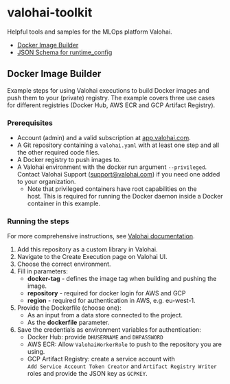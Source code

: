 # valohai-toolkit

Helpful tools and samples for the MLOps platform Valohai.

- [Docker Image Builder](#docker-image-builder)
- [JSON Schema for runtime_config](./schemas/runtime_config/README.md)

## Docker Image Builder

Example steps for using Valohai executions to build Docker images and push them to your (private) registry. The example covers three use cases for different registries (Docker Hub, AWS ECR and GCP Artifact Registry).

### Prerequisites

- Account (admin) and a valid subscription at [app.valohai.com](https://app.valohai.com).
- A Git repository containing a `valohai.yaml` with at least one step and all the other required code files.
- A Docker registry to push images to.
- A Valohai environment with the docker run argument `--privileged`. Contact Valohai Support (<support@valohai.com>) if you need one added to your organization.
  - Note that privileged containers have root capabilities on the host. This is required for running the Docker daemon inside a Docker container in this example.

### Running the steps

For more comprehensive instructions, see [Valohai documentation](https://help.valohai.com/hc/en-us/articles/17849806496145).

1. Add this repository as a custom library in Valohai.
2. Navigate to the Create Execution page on Valohai UI.
3. Choose the correct environment.
4. Fill in parameters:
    - **docker-tag** - defines the image tag when building and pushing the image.
    - **repository** - required for docker login for AWS and GCP
    - **region** - required for authentication in AWS, e.g. eu-west-1.
5. Provide the Dockerfile (choose one):
    - As an input from a data store connected to the project.
    - As the **dockerfile** parameter.
6. Save the credentials as environment variables for authentication:
    - Docker Hub: provide `DHUSERNAME` and `DHPASSWORD`
    - AWS ECR: Allow `ValohaiWorkerRole` to push to the repository you are using.
    - GCP Artifact Registry: create a service account with `Add Service Account Token Creator` and `Artifact Registry Writer` roles and provide the JSON key as `GCPKEY`.
  
